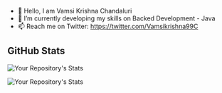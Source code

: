 - 👋 Hello, I am Vamsi Krishna Chandaluri
- 🌱 I’m currently developing my skills on Backed Development - Java
- 📫 Reach me on Twitter: https://twitter.com/Vamsikrishna99C

## GitHub Stats

![Your Repository's Stats](https://github-readme-stats.vercel.app/api?username=CVamsi27&show_icons=true&theme=midnight-purple)

![Your Repository's Stats](https://github-readme-stats.vercel.app/api/top-langs/?username=CVamsi27&theme=midnight-purple)
